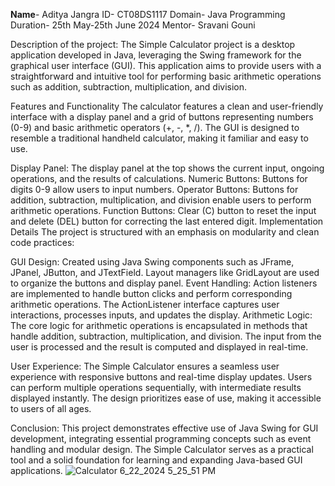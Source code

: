 **Name**- Aditya Jangra
ID- CT08DS1117
Domain- Java Programming
Duration- 25th May-25th June 2024
Mentor- Sravani Gouni

Description of the project: The Simple Calculator project is a desktop application developed in Java, leveraging the Swing framework for the graphical user interface (GUI). This application aims to provide users with a straightforward and intuitive tool for performing basic arithmetic operations such as addition, subtraction, multiplication, and division.

Features and Functionality
The calculator features a clean and user-friendly interface with a display panel and a grid of buttons representing numbers (0-9) and basic arithmetic operators (+, -, *, /). The GUI is designed to resemble a traditional handheld calculator, making it familiar and easy to use.

Display Panel: The display panel at the top shows the current input, ongoing operations, and the results of calculations.
Numeric Buttons: Buttons for digits 0-9 allow users to input numbers.
Operator Buttons: Buttons for addition, subtraction, multiplication, and division enable users to perform arithmetic operations.
Function Buttons: Clear (C) button to reset the input and delete (DEL) button for correcting the last entered digit.
Implementation Details
The project is structured with an emphasis on modularity and clean code practices:

GUI Design: Created using Java Swing components such as JFrame, JPanel, JButton, and JTextField. Layout managers like GridLayout are used to organize the buttons and display panel.
Event Handling: Action listeners are implemented to handle button clicks and perform corresponding arithmetic operations. The ActionListener interface captures user interactions, processes inputs, and updates the display.
Arithmetic Logic: The core logic for arithmetic operations is encapsulated in methods that handle addition, subtraction, multiplication, and division. The input from the user is processed and the result is computed and displayed in real-time.

User Experience:
The Simple Calculator ensures a seamless user experience with responsive buttons and real-time display updates. Users can perform multiple operations sequentially, with intermediate results displayed instantly. The design prioritizes ease of use, making it accessible to users of all ages.

Conclusion:
This project demonstrates effective use of Java Swing for GUI development, integrating essential programming concepts such as event handling and modular design. The Simple Calculator serves as a practical tool and a solid foundation for learning and expanding Java-based GUI applications.
![Calculator 6_22_2024 5_25_51 PM](https://github.com/AdityaJ19/CODTECH-task1/assets/163170139/cfeb2806-97b7-4b47-bd30-97dff52de3d0)
